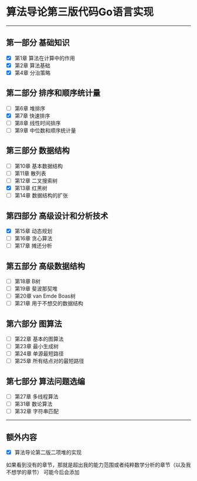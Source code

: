 # 算法导论第三版代码Go语言实现

------------------
## 第一部分 基础知识
- [x] 第1章 算法在计算中的作用
- [x] 第2章 算法基础
- [x] 第4章 分治策略

## 第二部分 排序和顺序统计量
  
- [ ] 第6章 堆排序
- [x] 第7章 快速排序
- [ ] 第8章 线性时间排序
- [ ] 第9章 中位数和顺序统计量
  
## 第三部分 数据结构

- [ ] 第10章 基本数据结构
- [ ] 第11章 散列表
- [ ] 第12章 二叉搜索树
- [x] 第13章 红黑树
- [ ] 第14章 数据结构的扩张
  
## 第四部分 高级设计和分析技术

- [x] 第15章 动态规划
- [ ] 第16章 贪心算法
- [ ] 第17章 摊还分析
  
## 第五部分 高级数据结构

- [ ] 第18章 B树
- [ ] 第19章 斐波那契堆
- [ ] 第20章 van Emde Boas树
- [ ] 第21章 用于不想交的数据结构

## 第六部分 图算法  

- [ ] 第22章 基本的图算法
- [ ] 第23章 最小生成树
- [ ] 第24章 单源最短路径
- [ ] 第25章 所有结点对的最短路径

## 第七部分 算法问题选编  

- [ ] 第27章 多线程算法
- [ ] 第31章 数论算法
- [ ] 第32章 字符串匹配

------
## 额外内容

- [x] 算法导论第二版二项堆的实现


如果看到没有的章节，那就是超出我的能力范围或者纯粹数学分析的章节（以及我不想学的章节）
可能今后会添加